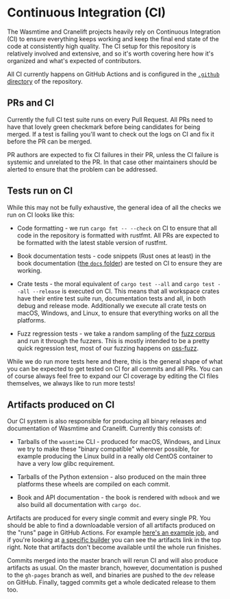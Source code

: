# Continuous Integration (CI)

The Wasmtime and Cranelift projects heavily rely on Continuous Integration (CI)
to ensure everything keeps working and keep the final end state of the code at
consistently high quality. The CI setup for this repository is relatively
involved and extensive, and so it's worth covering here how it's organized and
what's expected of contributors.

All CI currently happens on GitHub Actions and is configured in the [`.github`
directory][dir] of the repository.

[dir]: https://github.com/bytecodealliance/wasmtime/tree/master/.github

## PRs and CI

Currently the full CI test suite runs on every Pull Request. All PRs need to
have that lovely green checkmark before being candidates for being merged. If a
test is failing you'll want to check out the logs on CI and fix it before the PR
can be merged.

PR authors are expected to fix CI failures in their PR, unless the CI failure is
systemic and unrelated to the PR. In that case other maintainers should be
alerted to ensure that the problem can be addressed.

## Tests run on CI

While this may not be fully exhaustive, the general idea of all the checks we
run on CI looks like this:

* Code formatting - we run `cargo fmt -- --check` on CI to ensure that all code
  in the repository is formatted with rustfmt. All PRs are expected to be
  formatted with the latest stable version of rustfmt.

* Book documentation tests - code snippets (Rust ones at least) in the book
  documentation ([the `docs`
  folder](https://github.com/bytecodealliance/wasmtime/tree/master/docs)) are
  tested on CI to ensure they are working.

* Crate tests - the moral equivalent of `cargo test --all` and `cargo test --all
  --release` is executed on CI. This means that all workspace crates have their
  entire test suite run, documentation tests and all, in both debug and release
  mode. Additionally we execute all crate tests on macOS, Windows, and Linux, to
  ensure that everything works on all the platforms.

* Fuzz regression tests - we take a random sampling of the [fuzz
  corpus](https://github.com/bytecodealliance/wasmtime-libfuzzer-corpus) and run
  it through the fuzzers. This is mostly intended to be a pretty quick
  regression test, most of our fuzzing happens on
  [oss-fuzz](https://oss-fuzz.com).

While we do run more tests here and there, this is the general shape of what you
can be expected to get tested on CI for all commits and all PRs. You can of
course always feel free to expand our CI coverage by editing the CI files
themselves, we always like to run more tests!

## Artifacts produced on CI

Our CI system is also responsible for producing all binary releases and
documentation of Wasmtime and Cranelift. Currently this consists of:

* Tarballs of the `wasmtime` CLI - produced for macOS, Windows, and Linux we try
  to make these "binary compatible" wherever possible, for example producing the
  Linux build in a really old CentOS container to have a very low glibc
  requirement.

* Tarballs of the Python extension - also produced on the main three platforms
  these wheels are compiled on each commit.

* Book and API documentation - the book is rendered with `mdbook` and we also
  build all documentation with `cargo doc`.

Artifacts are produced for every single commit and every single PR. You should
be able to find a downloadable version of all artifacts produced on the "runs"
page in GitHub Actions. For example [here's an example
job](https://github.com/bytecodealliance/wasmtime/actions/runs/50372673), and if
you're looking at [a specific
builder](https://github.com/bytecodealliance/wasmtime/runs/488719677?check_suite_focus=true)
you can see the artifacts link in the top right. Note that artifacts don't
become available until the whole run finishes.

Commits merged into the master branch will rerun CI and will also produce
artifacts as usual. On the master branch, however, documentation is pushed to
the `gh-pages` branch as well, and binaries are pushed to the `dev` release on
GitHub. Finally, tagged commits get a whole dedicated release to them too.
